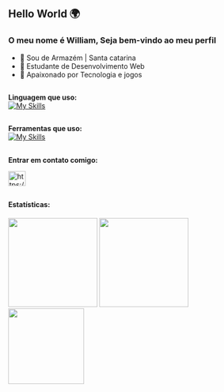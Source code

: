 ## Hello World 🌍️
### O meu nome é William, Seja bem-vindo ao meu perfil

- 🔰 Sou de Armazém | Santa catarina 
- 🧠 Estudante de Desenvolvimento Web
- 💙️ Apaixonado por Tecnologia e jogos

##

**Linguagem que uso:**  
[![My Skills](https://skillicons.dev/icons?i=java,js,react,typescript,nodejs,vite,jest)](https://skillicons.dev)

##

**Ferramentas que uso:**  
[![My Skills](https://skillicons.dev/icons?i=vscode,idea,github,git)](https://skillicons.dev)

## 

**Entrar em contato comigo:**  
<p align="left">
<a href="https://www.linkedin.com/in/williamnunesdev/" target="blank"><img align="center" src="https://raw.githubusercontent.com/rahuldkjain/github-profile-readme-generator/master/src/images/icons/Social/linked-in-alt.svg" alt="https://www.linkedin.com/in/williamnunesdev/" height="30" width="35" /></a>
</p>



##

#### Estatísticas:
<div>
<img loading="lazy" height="180em" src="https://github-readme-stats.vercel.app/api/top-langs/?username=WilliamNunes905&layout=compact&langs_count=7&theme=radical"/>
<img loading="lazy" height="180em" src="https://github-readme-stats.vercel.app/api/?username=WilliamNunes905&show_icons=true&include_all_commits=true&theme=radical"/>
<img loading="lazy" height="153em" src="http://github-readme-streak-stats.herokuapp.com/?user=WilliamNunes905&amp;theme=radical">
</div>

